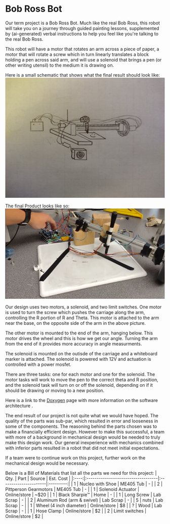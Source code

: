 # Bob Ross Bot

Our term project is a Bob Ross Bot. Much like the real Bob Ross, this robot
will take you on a journey through guided painting lessons, supplemented by
(ai-generated) verbal instructions to help you feel like you're talking to 
the real Bob Ross.

This robot will have a motor that rotates an arm across a piece of paper, a
motor that will rotate a screw which in turn linearly translates a block 
holding a pen across said arm, and will use a solenoid that brings a pen 
(or other writing utensil) to the medium it is drawing on. 

Here is a small schematic that shows what the final result should look like:
![](BobRossBot.jpg)

The final Product looks like so:
![](overview.png)

Our design uses two motors, a solenoid, and two limit switches. One motor is used
to turn the screw which pushes the carriage along the arm, controlling the R portion
of R and Theta. This motor is attached to the arm near the base, on the opposite
side of the arm in the above picture.

The other motor is mounted to the end of the arm, hanging below. This motor drives
the wheel and this is how we get our angle. Turning the arm from the end of it 
provides more accuracy in angle measurments. 

The solenoid is mounted on the outisde of the carriage and a whiteboard marker is
attached. The solenoid is powered with 12V and actuation is controlled with a power 
mosfet.

There are three tasks: one for each motor and one for the solenoid. The motor tasks
will work to move the pen to the correct theta and R position, and the solenoid task
will turn on or off the solenoid, depending on if it should be drawing or moving to
a new position.

Here is a link to the [Doxygen](https://mechatronics-calpoly-winter-2022.github.io/Bob-Ross-Bot/) page with more information on the software architecture
.

The end result of our project is not quite what we would have hoped. The quality of 
the parts was sub-par, which resulted in error and looseness in some of the components.
The reasoning behind the parts chosen was to make a financially efficient design.
However to make this successful, a team with more of a background in mechanical design
would be needed to truly make this design work. Our general inexperience with mechanics
combined with inferior parts resulted in a robot that did not meet initial expectations.

If a team were to continue work on this project, further work on the mechanical 
design would be necessary. 

Below is a Bill of Materials that list all the parts we need for this project:
| Qty. | Part                               | Source                | Est. Cost |
|:----:|:-----------------------------------|:----------------------|:---------:|
|  1   | Nucleo with Shoe                   | ME405 Tub             |     -     |
|  2   | Pittperson Gearmotors              | ME405 Tub             |     -     |
|  1   | Solenoid Actuator                  | Online/store          |   ~$20    |
|  1   | Black Sharpie&trade;               | Home                  |   -       |
|  1   | Long Screw                         | Lab Scrap             |   -       |
|  2   | Aluminum Rod (arm & swivel)        | Lab Scrap             | -         |
|  5   | nuts                               | Lab Scrap             |   -       |
|  1   | Wheel (4 inch diameter)            | Online/store          |   $8      |
|  ?   | Wood                               | Lab Scrap             |   -       |
|  1   | Hose Clamp                         | Online/store          |   $2      |
|  2   | Limit switches                     | Online/store          |   $2      |
